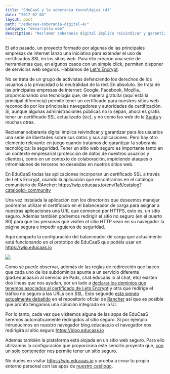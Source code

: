 ```yaml
---
title: "EduCaaS y la soberanía tecnológica (4)"
date: "2017-02-04"
layout: post
path: "/educaas-soberania-digital-4/"
category: "desarrollo web"
description: "Reclamar soberanía digital implica reivindicar y garantizar para los usuarios una serie de libertades sobre sus datos y sus aplicaciones. Pero hay otro elemento relevante en juego cuando tratamos de garantizar la soberanía tecnológica: la seguridad. Tener un sitio web seguro es importante tanto en un contexto empresarial (protección de datos de nuestros usuarios y clientes), como en un contexto de colaboración, impidiendo ataques o intromisiones de terceros no deseadas en nuetros sitios web."
---
```


El año pasado, un proyecto formado por algunas de las principales empresas de internet lanzó una iniciativa para extender el uso de certificados SSL en los sitios web. Para ello crearon una serie de herramientas que, en algunos casos con un simple click, permiten disponer de servicios web seguros. Hablamos de [Let's Encrypt](https://letsencrypt.org/).

No se trata de un grupo de activistas defenciendo los derechos de los usuarios a la privacidad o la neutralidad de la red. En absoluto. Se trata de las principales empresas de internet: Google, Facebook, Mozilla.. proporcionando una tecnología que, de manera gratuita (aquí está la principal diferencia) permite tener un certificado para nuestros sitios web reconocido por los principales navegadores y autoridades de certificación. Sí, aunque algunas administraciones públicas no lo sepan, ahora es gratis tener un certificado SSL actualizado (sic), y no como las web de la [Xunta](https://xunta.es) y muchas otras.

Reclamar soberanía digital implica reivindicar y garantizar para los usuarios una serie de libertades sobre sus datos y sus aplicaciones. Pero hay otro elemento relevante en juego cuando tratamos de garantizar la soberanía tecnológica: la seguridad. Tener un sitio web seguro es importante tanto en un contexto empresarial (protección de datos de nuestros usuarios y clientes), como en un contexto de colaboración, impidiendo ataques o intromisiones de terceros no deseadas en nuetros sitios web.

En EduCaaS todas las aplicaciones incorporan un certificado SSL a través de Let's Encrypt, usando la aplicación que encontramos en el catálogo comunitario de RAncher: https://wip.educaas.io/env/1a5/catalog?catalogId=community

Una vez instalada la aplicación con los directorios que deseemos manejar podremos utilizar el certificado en el balanceador de carga para asignar a nuestras aplicaciones una URL que comience por HTTPS, esto es, un sitio seguro. Además también podremos redirigir el sitio no seguro (en el puerto 80) para que las personas que visiten el sitio HTTP vean en su navegador la página segura e impedir agujeros de seguridad.

Aqui comparto la configuración del balanceador de carga que actualmente está funcionando en el prototipo de EduCaaS que podéis usar en https://wip.educaas.io

![](../images/reglas_lb.png)

Como se puede observar, además de las reglas de redirección que hacen que cada uno de los subdominios apunte a un servicio diferente (pad.educaas.io al servicio de Pads, chat.educaas.io al chat, etc) existen dos líneas que nos ayudan, por un lado a [declarar los dominios que tenemos asociados al certificado de Lets Encrypt](https://github.com/janeczku/rancher-letsencrypt#http) y otra que redirige el tráfico no seguro a las URLs con SSL. Esto segundo [está siendo actualmente debatido](https://github.com/rancher/rancher/issues/3505) en el repositorio oficial de [Rancher](https://rancher.com) así que es posible que pronto tengamos una solución integrada en la UI.

Por lo tanto, cada vez que visitemos alguna de las apps de EduCaaS seremos automáticamente redirigidos al sitio seguro. Si por ejemplo intruducimos en nuestro navegador blog.educaas.io el navegador nos redirigirá al sitio seguro https://blog.educaas.io

Además también la plataforma está alojada en un sitio web seguro. Para ello utilizamos la configuración que proporciona este sencillo proyecto que, [con un solo contenedor](https://getcarina.com/blog/push-button-lets-encrypt/) nos permite tener un sitio seguro.

No dudes en visitar https://wip.educaas.io y prueba a crear tu propio entorno personal con las apps de [nuestro catálogo](https://wip.educaas.io/env/1a5/catalog?catalogId=EduCaaS).
